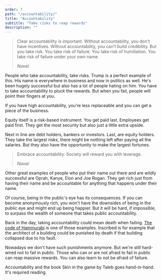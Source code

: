 ```yaml
---
order: 7
path: "/accountability/"
title: "Accountability"
subtitle: "Take risks to reap rewards"
description: ""
---
```


<blockquote class="column-span">
  <p>Clear accountability is important. Without accountability, you don’t have incentives. Without accountability, you can’t build credibility. But you take risk. You take risk of failure. You take risk of humiliation. You take risk of failure under your own name.</p>

  <cite>Naval</cite>
</blockquote>

People who take accountability, take risks. Trump is a perfect example of this. His name is everywhere in business and now in politics as well. He's been hugely successful but also has a lot of people hating on him. You have to take accountability to pluck the rewards. But when you fail, people will point their fingers at you.

If you have high accountability, you’re less replaceable and you can get a piece of the business.

Equity itself is a risk-based instrument. You get paid last. Employees get paid first. They get the most security but also just a little extra upside. 

Next in line are debt holders, bankers or investors. Last, are equity holders. They take the largest risks, there might be nothing left after paying all the salaries. But they also have the opportunity to make the largest fortunes.

> Embrace accountability. Society will reward you with leverage.
>
> <cite>Naval</cite>

Other great examples of people who put their name out there and are wildly successful are Oprah, Kanye, Elon and Joe Rogan. They get rich just from having their name and be accountable for anything that happens under their name. 

Of course, being in the public's eye has its consequences. If you can become anonymously rich, you won't have the downsides of being in the public eye and might end up being happier. But it will be hard, if impossible, to surpass the wealth of someone that takes public accountability.

Back in the day, taking accountability could mean death when failing. [The code of Hammurabi](https://en.wikipedia.org/wiki/Code_of_Hammurabi) is one of those examples. Inscribed is for example that the architect of a building could be punished by death if that building collapsed due to his fault. 

Nowadays we don't have such punishments anymore. But we're still hard-wired not to fail in public. Those who can or are not afraid to fail in public can reap massive rewards. You can also learn to not be afraid of failure.

Accountability and the book Skin in the game by Taleb goes hand-in-hand. It's required reading.